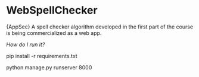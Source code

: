 # WebSpellChecker
{AppSec} A spell checker algorithm developed in the first part of the course is being commercialized as a web app.

*How do I run it?*

pip install -r requirements.txt

python manage.py runserver 8000
